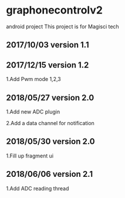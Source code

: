 # graphonecontrolv2


android project This project is for Magisci tech

2017/10/03  version 1.1
--
2017/12/15  version 1.2
--
1.Add Pwm mode 1,2,3

2018/05/27  version 2.0
--

1.Add new ADC plugin

2.Add a data channel for notification

2018/05/30  version 2.0
--

1.Fill up fragment ui 

2018/06/06  version 2.1
--

1.Add ADC reading thread 

